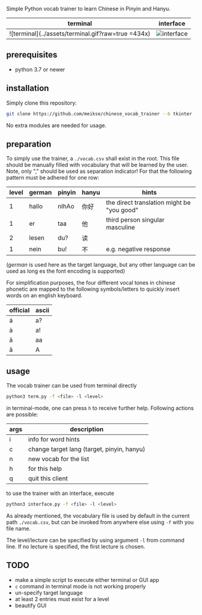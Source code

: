 
Simple Python vocab trainer to learn Chinese in Pinyin and Hanyu.

| terminal                         | interface                         |
|----------------------------------|-----------------------------------|
| ![terminal](../assets/terminal.gif?raw=true =434x) | ![interface](../assets/interface.png) |

<!-- | <img src="https://user-images.githubusercontent.com/75035512/214173638-2f9b81ff-23cf-41ad-98f1-6757d19ba807.gif" width="434" /> | <img src="https://user-images.githubusercontent.com/75035512/214163526-2c71a321-54f6-4139-a198-87f593d12fb1.png" width="400" /> | -->

## prerequisites

- python 3.7 or newer

## installation

Simply clone this repository: 
```sh
git clone https://github.com/meikse/chinese_vocab_trainer --b tkinter
```
No extra modules are needed for usage.

## preparation

To simply use the trainer, a `./vocab.csv` shall exist in the root. 
This file should be manually filled with vocabulary that will be learned by the user. Note, only "," should be used as separation indicator!
For that the following pattern must be adhered for one row: 

| level | german | pinyin | hanyu | hints
|-------|--------|--------|-------|--------------------------------------------|
| 1     | hallo  | nIhAo  | 你好  | the direct translation might be "you good" |
| 1     | er     | taa    | 他    | third person singular masculine            |
| 2     | lesen  | du?    | 读    |                                            |
| 1     | nein   | bu!    | 不    | e.g. negative response                     |

(*german* is used here as the target language, but any other language can be used as long es the font encoding is supported)

For simplification purposes, the four different vocal tones in chinese phonetic are mapped to the following symbols/letters to quickly insert words on an english keyboard.

| official | ascii |
|----------|-------|
| á        | a?    |
| à        | a!    |
| ā        | aa    |
| ǎ        | A     |


## usage

The vocab trainer can be used from terminal directly
```sh
python3 term.py -f <file> -l <level>
```
in terminal-mode, one can press `h` to receive further help.
Following actions are possible:

| args | description                                |
|------|--------------------------------------------|
| i    | info for word hints                        |
| c    | change target lang (target, pinyin, hanyu) |
| n    | new vocab for the list                     |
| h    | for this help                              |
| q    | quit this client                           |

to use the trainer with an interface, execute
```sh
python3 interface.py -f <file> -l <level>
```

As already mentioned, the vocabulary file is used by default in the current path `./vocab.csv`, but can be invoked from anywhere else using `-f` with you file name.

The level/lecture can be specified by using argument `-l` from command line.
If no lecture is specified, the first lecture is chosen.


## TODO

- make a simple script to execute either terminal or GUI app
- `c` command in terminal mode is not working properly
- un-specify target language
- at least 2 entries must exist for a level
- beautify GUI
